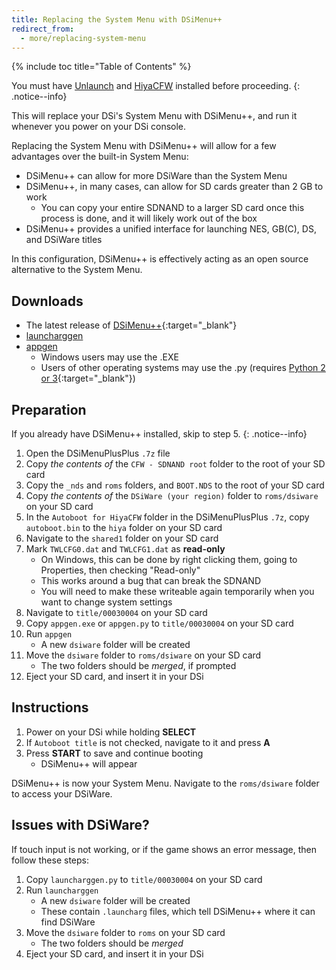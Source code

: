 ```yaml
---
title: Replacing the System Menu with DSiMenu++
redirect_from:
  - more/replacing-system-menu
---
```


{% include toc title="Table of Contents" %}

You must have [Unlaunch](/guide/installing-unlaunch/) and [HiyaCFW](/guide/installing-hiyacfw/) installed before proceeding.
{: .notice--info}

This will replace your DSi's System Menu with DSiMenu++, and run it whenever you power on your DSi console.

Replacing the System Menu with DSiMenu++ will allow for a few advantages over the built-in System Menu:
* DSiMenu++ can allow for more DSiWare than the System Menu
* DSiMenu++, in many cases, can allow for SD cards greater than 2 GB to work
    - You can copy your entire SDNAND to a larger SD card once this process is done, and it will likely work out of the box
* DSiMenu++ provides a unified interface for launching NES, GB(C), DS, and DSiWare titles

In this configuration, DSiMenu++ is effectively acting as an open source alternative to the System Menu.

## Downloads
- The latest release of [DSiMenu++](https://github.com/Robz8/DSiMenuPlusPlus/releases){:target="_blank"}
- [launcharggen](/assets/files/launcharggen.zip)
- [appgen](/assets/files/appgen.zip)
  - Windows users may use the .EXE
  - Users of other operating systems may use the .py (requires [Python 2 or 3](https://www.python.org/downloads/){:target="_blank"})

## Preparation
If you already have DSiMenu++ installed, skip to step 5.
{: .notice--info}
1. Open the DSiMenuPlusPlus `.7z` file
2. Copy *the contents of* the `CFW - SDNAND root` folder to the root of your SD card
3. Copy the `_nds` and `roms` folders, and `BOOT.NDS` to the root of your SD card
4. Copy *the contents of* the `DSiWare (your region)` folder to `roms/dsiware` on your SD card
5. In the `Autoboot for HiyaCFW` folder in the DSiMenuPlusPlus `.7z`, copy `autoboot.bin` to the `hiya` folder on your SD card
6. Navigate to the `shared1` folder on your SD card
7. Mark `TWLCFG0.dat` and `TWLCFG1.dat` as **read-only**
    - On Windows, this can be done by right clicking them, going to Properties, then checking "Read-only"
    - This works around a bug that can break the SDNAND
    - You will need to make these writeable again temporarily when you want to change system settings
8. Navigate to `title/00030004` on your SD card
9. Copy `appgen.exe` or `appgen.py` to `title/00030004` on your SD card
10. Run `appgen`
    - A new `dsiware` folder will be created
11. Move the `dsiware` folder to `roms/dsiware` on your SD card
    - The two folders should be *merged*, if prompted
12. Eject your SD card, and insert it in your DSi

## Instructions
1. Power on your DSi while holding **SELECT**
2. If `Autoboot title` is not checked, navigate to it and press **A**
3. Press **START** to save and continue booting
    - DSiMenu++ will appear

DSiMenu++ is now your System Menu. Navigate to the `roms/dsiware` folder to access your DSiWare. 

## Issues with DSiWare?
If touch input is not working, or if the game shows an error message, then follow these steps:
1. Copy `launcharggen.py` to `title/00030004` on your SD card
2. Run `launcharggen`
    - A new `dsiware` folder will be created
    - These contain `.launcharg` files, which tell DSiMenu++ where it can find DSiWare
3. Move the `dsiware` folder to `roms` on your SD card
    - The two folders should be *merged*
4. Eject your SD card, and insert it in your DSi

